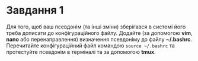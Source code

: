 # Завдання 1
Для того, щоб ваш псевдонім (та інші зміни) зберігався в системі його треба дописати до конфігураційного файлу. 
Додайте (за допомогою **vim**, **nano** або перенаправлення) визначення псевдоніму до файлу **~/.bashrc**. Перечитайте конфігураційний файл командою `source ~/.bashrc` та протестуйте псевдонім в терміналі та за допомогою **tmux**.
